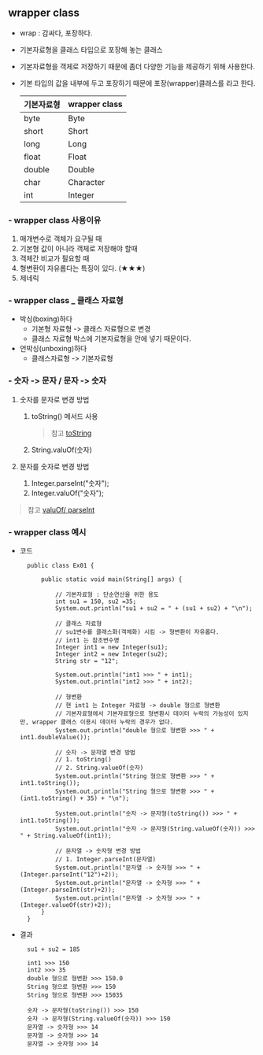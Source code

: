 ## wrapper class
- wrap : 감싸다, 포장하다.
- 기본자료형을 클래스 타입으로 포장해 놓는 클래스
- 기본자료형을 객체로 저장하기 때문에 좀더 다양한 기능을 제공하기 위해 사용한다.
- 기본 타입의 값을 내부에 두고 포장하기 때문에 포장(wrapper)클래스를 라고 한다.

    | 기본자료형 | wrapper class |
    | ----- | -----|
    | byte | Byte |
    | short | Short|
    |long | Long|
    | float | Float|
    | double | Double|
    | char | Character |
    | int | Integer |

### - wrapper class 사용이유

1. 매개변수로 객체가 요구될 때
2. 기본형 값이 아니라 객체로 저장해야 할때
3. 객체간 비교가 필요할 때
4. 형변환이 자유롭다는 특징이 있다. (★★★) 
5. 제네릭

### - wrapper class _ 클래스 자료형
- 박싱(boxing)하다 
    - 기본형 자료형 -> 클래스 자료형으로 변경
    - 클래스 자료형 박스에 기본자료형을 안에 넣기 때문이다.
- 언박싱(unboxing)하다
    - 클래스자료형 -> 기본자료형

### - 숫자 -> 문자 / 문자 -> 숫자 
1. 숫자를 문자로 변경 방법
    1. toString() 메서드 사용
        > 참고 [toString](https://github.com/hyeah0/SmartWeb_Contents_WebApplication_developer_class/blob/main/1_Java/0.%20%EC%A3%BC%EC%9A%94%ED%81%B4%EB%9E%98%EC%8A%A4/08_Object.md)
    2. String.valuOf(숫자)

2. 문자를 숫자로 변경 방법
    1. Integer.parseInt("숫자");
    2. Integer.valuOf("숫자");

> 참고 [valuOf/ parseInt](https://github.com/hyeah0/Java/blob/main/%EC%9E%90%EB%B0%94%EC%9D%98%20%EC%A0%95%EC%84%9D%20chapter/chapter9_java.lang/wrapper%20class%20%ED%83%80%EC%9E%85%EB%B3%80%ED%99%98/wrapper%20class_%20parse_valueOf.md)

### - wrapper class 예시

- 코드

        public class Ex01 {

            public static void main(String[] args) {

                // 기본자료형 : 단순연산을 위한 용도
                int su1 = 150, su2 =35;
                System.out.println("su1 + su2 = " + (su1 + su2) + "\n");
            
                // 클래스 자료형 
                // su1변수를 클래스화(객체화) 시킴 -> 형변환이 자유롭다.
                // int1 는 참조변수명
                Integer int1 = new Integer(su1);
                Integer int2 = new Integer(su2);
                String str = "12";
                
                System.out.println("int1 >>> " + int1);
                System.out.println("int2 >>> " + int2);
            
                // 형변환
                // 현 int1 는 Integer 자료형 -> double 형으로 형변환
                // 기본자료형에서 기본자료형으로 형변환시 데이터 누락의 가능성이 있지만, wrapper 클래스 이용시 데이터 누락의 경우가 없다.
                System.out.println("double 형으로 형변환 >>> " + int1.doubleValue());
            
                // 숫자 -> 문자열 변경 방법
                // 1. toString() 
                // 2. String.valueOf(숫자)
                System.out.println("String 형으로 형변환 >>> " + int1.toString());
                System.out.println("String 형으로 형변환 >>> " + (int1.toString() + 35) + "\n");
                
                System.out.println("숫자 -> 문자형(toString()) >>> " + int1.toString());
                System.out.println("숫자 -> 문자형(String.valueOf(숫자)) >>> " + String.valueOf(int1));
            
                // 문자열 -> 숫자형 변경 방법
                // 1. Integer.parseInt(문자열)
                System.out.println("문자열 -> 숫자형 >>> " + (Integer.parseInt("12")+2));
                System.out.println("문자열 -> 숫자형 >>> " + (Integer.parseInt(str)+2));
                System.out.println("문자열 -> 숫자형 >>> " + (Integer.valueOf(str)+2));
            }
        }

- 결과

        su1 + su2 = 185

        int1 >>> 150
        int2 >>> 35
        double 형으로 형변환 >>> 150.0
        String 형으로 형변환 >>> 150
        String 형으로 형변환 >>> 15035

        숫자 -> 문자형(toString()) >>> 150
        숫자 -> 문자형(String.valueOf(숫자)) >>> 150
        문자열 -> 숫자형 >>> 14
        문자열 -> 숫자형 >>> 14
        문자열 -> 숫자형 >>> 14
